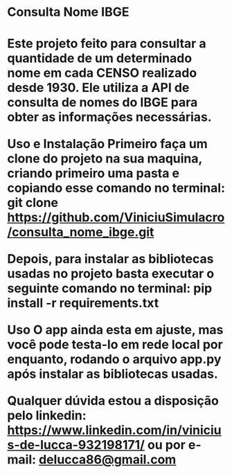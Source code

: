 <h1>Consulta Nome IBGE<h1>
Este projeto feito para consultar a quantidade de um determinado nome em cada CENSO realizado desde 1930. Ele utiliza a API de consulta de nomes do IBGE para obter as informações necessárias.

Uso e Instalação
Primeiro faça um clone do projeto na sua maquina, criando primeiro uma pasta e copiando esse comando no terminal:
git clone https://github.com/ViniciuSimulacro/consulta_nome_ibge.git

Depois, para instalar as bibliotecas usadas no projeto basta executar o seguinte comando no terminal:
pip install -r requirements.txt

Uso
O app ainda esta em ajuste, mas você pode testa-lo em rede local por enquanto, rodando o arquivo app.py após instalar as bibliotecas usadas.

Qualquer dúvida estou a disposição pelo linkedin: https://www.linkedin.com/in/vinicius-de-lucca-932198171/
ou por e-mail: delucca86@gmail.com


